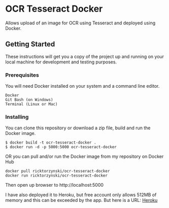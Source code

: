 # OCR Tesseract Docker
Allows upload of an image for OCR using Tesseract and deployed using Docker.

## Getting Started
These instructions will get you a copy of the project up and running on your local machine for development and testing purposes.

### Prerequisites

You will need Docker installed on your system and a command line editor.

```
Docker
Git Bash (on Windows)
Terminal (Linux or Mac)
```

### Installing

You can clone this repository or download a zip file, build and run the Docker image.
```
$ docker build -t ocr-tesseract-docker .
$ docker run -d -p 5000:5000 ocr-tesseract-docker

```

OR you can pull and/or run the Docker image from my repository on Docker Hub

```
docker pull ricktorzynski/ocr-tesseract-docker
docker run ricktorzynski/ocr-tesseract-docker

```
Then open up browser to http://localhost:5000

I have also deployed it to Heroku, but free account only allows 512MB of memory and this can be exceeded by the app.  But here is a URL:
[Heroku](https://floating-castle-16480.herokuapp.com/)
